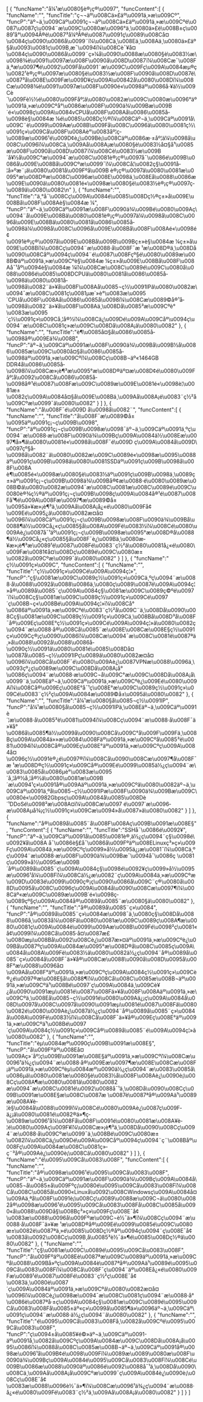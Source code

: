 [
	{
		"funcName":"å¼¹æ\u0080§è®¡ç®\u0097",
		"funcContent":[
			{
				"funcName":"",
				"funcTitle":"ç¬¬äº\u008Cä»£äº\u0091ä¸»æ\u009Cº",
				"funcP":"äº¬ä¸\u009Cäº\u0091ç¬¬äº\u008Cä»£äº\u0091ä¸»æ\u009Cºé\u0087\u0087ç\u0094¨æ\u009C\u0080æ\u0096°ä¸\u0080ä»£è\u008B±ç\u0089¹å°\u0094Â®è\u0087³å¼ºÂ®é\u0087\u0091ç\u0089\u008Cå¤\u0084ç\u0090\u0086å\u0099¨ï¼\u008Cä¸\u008Eä¸\u008Aä¸\u0080ä»£äº§å\u0093\u0081ç\u009B¸æ¯\u0094ï¼\u008Cè¯¥å¤\u0084ç\u0090\u0086å\u0099¨ç»¼å\u0090\u0088æ\u0080§è\u0083½æ\u0098¾è\u0091\u0097æ\u008F\u0090å\u008D\u0087ï¼\u008Cæ¯\u008Fä¸ªæ\u0097¶é\u0092\u009Få\u0091¨æ\u009C\u009Fç\u009A\u0084æµ®ç\u0082¹è®¡ç®\u0097æ\u0080§è\u0083½æ\u008F\u0090å\u008D\u0087è\u0087³å\u008E\u009Fæ\u009D¥ç\u009A\u00842å\u0080\u008Dï¼\u008Cæ\u0098¾è\u0091\u0097æ\u008F\u0090é«\u0098äº\u0086å·¥ä½\u009Cè´\u009Fè½½é\u0080\u009Fåº¦ã\u0080\u0082æ\u009C\u0080æ\u0096°äº\u0091ä¸»æ\u009Cºå°\u0086æ\u008F\u0090ä¾\u009Bæ\u009B´é«\u0098ç\u009A\u0084vCPUå\u008F\u008Aå\u0086\u0085å­\u0098è§\u0084æ ¼é\u0085\u008Dç½®ï¼\u008Cäº¬ä¸\u009Cäº\u0091å\u009C¨è\u0099\u009Aæ\u008B\u009Få\u008C\u0096ã\u0080\u0081ç½\u0091ç»\u009Cå\u008F\u008Aè°\u0083åº¦ç­\u0089æ\u0096¹é\u009D¢è¿\u009Bè¡\u008Cäº\u0086æ·±åº¦ä¼\u0098å\u008C\u0096ï¼\u008Cä¸\u009Aå\u008A¡æ\u0080§è\u0083½å¤§å¹\u0085æ\u008F\u0090å\u008D\u0087ï¼\u008Cè\u0083½æ\u009B´å¥½å\u009C°æ\u0094¯æ\u008C\u0081è®¡ç®\u0097å¯\u0086é\u009B\u0086å\u009E\u008Bå\u009Cºæ\u0099¯ï¼\u008Cå¦\u0082ç§\u0091å­¦å»ºæ¨¡ã\u0080\u0081å\u009Fºå\u009B è®¡ç®\u0097ã\u0080\u0081æ\u0095°æ\u008D®æ\u008C\u0096æ\u008E\u0098ä¸\u008Eå\u0088\u0086æ\u009E\u0090ã\u0080\u0081é«\u0098æ\u0080§è\u0083½è®¡ç®\u0097ç­\u0089ã\u0080\u0082\n"
			},
			{
				"funcName":"",
				"funcTitle":"ä¸°å¯\u008Cç\u009A\u0084é\u0085\u008Dç½®ç±»å\u009E\u008Bå\u008F\u008Aè§\u0084æ ¼",
				"funcP":"äº¬ä¸\u009Cäº\u0091æ\u008F\u0090ä¾\u009Bé\u0080\u009Aç\u0094¨å\u009E\u008Bã\u0080\u0081è®¡ç®\u0097ä¼\u0098å\u008C\u0096å\u009E\u008Bã\u0080\u0081å\u0086\u0085å­\u0098ä¼\u0098å\u008C\u0096å\u009E\u008Bå\u008F\u008Aé«\u0098é¢\u0091è®¡ç®\u0097å\u009E\u008Bå\u009B\u009Bç±»è§\u0084æ ¼ç±»å\u009E\u008Bï¼\u008Cç\u0094¨æ\u0088·å\u008F¯æ ¹æ\u008D®ä¸\u008Då\u0090\u008Cåº\u0094ç\u0094¨é\u0087\u008Fçº§é\u0080\u0089æ\u008B©äº\u0091ä¸»æ\u009Cºè§\u0084æ ¼ç±»å\u009E\u008Bå\u008F\u008Aå¯¹åº\u0094è§\u0084æ ¼ï¼\u008Cæ\u008C\u0089é\u009C\u0080å\u0088\u0086é\u0085\u008DCPUã\u0080\u0081å\u0086\u0085å­\u0098ã\u0080\u0081å­\u0098å\u0082¨ä»¥å\u008F\u008Aå\u0085¬ç½\u0091IPã\u0080\u0082æ\u0094¯æ\u008C\u0081ç\u0081µæ´»è°\u0083æ\u0095´CPUå\u008F\u008Aå\u0086\u0085å­\u0098ï¼\u008Cæ\u0089©å®¹å­\u0098å\u0082¨ä»¥å\u008F\u008Aä¸\u008Då\u0085³æ\u009Cºè°\u0083æ\u0095´ç½\u0091ç»\u009Cå¸¦å®½ï¼\u008Cä¿\u009Dé\u009A\u009Cåº\u0094ç\u0094¨æ\u008C\u0081ç»­æ\u009C\u008Då\u008A¡ã\u0080\u0082"
			},
			{
				"funcName":"",
				"funcTitle":"è¶\u0085å¤§å\u0086\u0085å­\u0098å®\u009Eä¾\u008B",
				"funcP":"äº¬ä¸\u009Cäº\u0091æ\u008F\u0090ä¾\u009Bå\u009B½å\u0086\u0085æ\u009C\u0080å¤§å\u0086\u0085å­\u0098äº\u0091ä¸»æ\u009Cºï¼\u008Cç\u008B¬äº«1464GB DDR4å\u0086\u0085å­\u0098ï¼\u008Cæ»¡è¶³æ\u0095°æ\u008D®äº¤æ\u008D¢é\u0080\u009Fåº¦å\u0092\u008Cå\u0086\u0085å­\u0098å®¹é\u0087\u008Fæ\u009C\u0089æ\u009E\u0081é«\u0098è¦\u0081æ±\u0082ç\u009A\u0084å¤§å\u009E\u008Bä¸\u009Aå\u008A¡é\u0083¨ç½²å\u009Cºæ\u0099¯ã\u0080\u0082"
			}
		]
	},
	{
		"funcName":"å\u008F¯é\u009D å­\u0098å\u0082¨",
		"funcContent":[
			{
				"funcName":"",
				"funcTitle":"å\u008F¯æ\u0089©å±\u0095äº\u0091ç¡¬ç\u009B\u0098",
				"funcP":"äº\u0091ç¡¬ç\u009B\u0098æ\u0098¯äº¬ä¸\u009Cäº\u0091ä¸ºç\u0094¨æ\u0088·æ\u008F\u0090ä¾\u009Bç\u009A\u0084ä½\u008Eæ\u0097¶å»¶ã\u0080\u0081é«\u0098å\u008F¯é\u009D ç\u009A\u0084å\u009D\u0097çº§å­\u0098å\u0082¨ã\u0080\u0082æ\u009C\u0089é«\u0098æ\u0095\u0088äº\u0091ç\u009B\u0098ã\u0080\u0081SSDäº\u0091ç\u009B\u0098å\u008F\u008A è¶\u0085é«\u0098æ\u0080§è\u0083½äº\u0091ç\u009B\u0098ä¸\u0089ç±»äº\u0091ç¡¬ç\u009B\u0098ä¾\u009Bå®¢æ\u0088·é\u0080\u0089æ\u008B©ã\u0080\u0082æ\u0094¯æ\u008C\u0081æ\u008C\u0089é\u009C\u0080è®¾ç½®äº\u0091ç¡¬ç\u009B\u0098ç\u009A\u0084å®¹é\u0087\u008Få¹¶é\u009A\u008Fæ\u0097¶æ\u0089©å±\u0095ä»¥æ»¡è¶³ä¸\u009Aå\u008A¡å¿«é\u0080\u009Få¢\u009Eé\u0095¿ã\u0080\u0082æ­¤å¤\u0096ï¼\u008Cäº\u0091ç¡¬ç\u009B\u0098æ\u008F\u0090ä¾\u009Bå\u0088¶ä½\u009Cå¿«ç\u0085§å\u008A\u009Fè\u0083½ï¼\u008Cé\u0080\u009Aè¿\u0087å¯¹äº\u0091ç¡¬ç\u009B\u0098æ\u0095°æ\u008D®å\u0088¶ä½\u009Cå¿«ç\u0085§å\u008F¯è¿\u009Bä¸\u0080æ­¥æ»¡è¶³æ\u0089¹é\u0087\u008Fé\u0083¨ç½²ã\u0080\u0081å¿«é\u0080\u009Fæ\u0081¢å¤\u008Dç­\u0089é\u009C\u0080æ±\u0082å\u009Cºæ\u0099¯ã\u0080\u0082"
			}
		]
	},
	{
		"funcName":" ç½\u0091ç»\u009C",
		"funcContent":[
			{
				"funcName":"",
				"funcTitle":"ç½\u0091ç»\u009Cé\u009A\u0094ç¦»",
				"funcP":"ç§\u0081æ\u009C\u0089ç½\u0091ç»\u009Cä¸ºç\u0094¨æ\u0088·å\u0088\u0092å\u0088\u0086ä¸\u0080ç\u0089\u0087é\u009A\u0094ç¦»å®\u0089å\u0085¨ç\u009A\u0084ç§\u0081æ\u009C\u0089ç©ºé\u0097´ï¼\u008Cç§\u0081æ\u009C\u0089ç½\u0091ç»\u009Cé\u0097´ç\u008B¬ç«\u008Bé\u009A\u0094ç¦»ï¼\u008Cå°\u0086äº\u0091ä¸»æ\u009Cºé\u0083¨ç½²å\u009C¨ä¸\u008Då\u0090\u008Cç§\u0081æ\u009C\u0089ç½\u0091ç»\u009Cä¸\u008Bå\u008D³å\u008F¯å®\u009Eç\u008E°ç½\u0091ç»\u009Cé\u009A\u0094ç¦»ã\u0080\u0082ç\u0094¨æ\u0088·å®\u008Cå\u0085¨æ\u008E\u008Cæ\u008E§ç½\u0091ç»\u009Cç®¡ç\u0090\u0086ï¼\u008Cæ\u0094¯æ\u008C\u0081è\u0087ªä¸»å\u0088\u0092å\u0088\u0086å­\u0090ç½\u0091ã\u0080\u0081é\u0085\u008Då¤\u0087å\u0085¬ç½\u0091IPç­\u0089ã\u0080\u0082æ­¤å¤\u0096ï¼\u008Cå\u008F¯é\u0080\u009Aè¿\u0087VPNæ\u0088\u0096ä¸\u0093çº¿ç­\u0089æ\u009C\u008Då\u008A¡å°\u0086ç\u0094¨æ\u0088·æ\u009C¬å\u009C°æ\u009C\u008Då\u008A¡å\u0099¨ä¸\u008Eäº¬ä¸\u009Cäº\u0091ä¸»æ\u009Cºè¿\u009Eé\u0080\u009Aï¼\u008Cå®\u009Eç\u008E°å¯¹ç\u008E°æ\u009C\u0089ç½\u0091ç»\u009Cé\u0083¨ç½²ç\u009A\u0084æ\u0089©å±\u0095ã\u0080\u0082"
			},
			{
				"funcName":"",
				"funcTitle":"å¼¹æ\u0080§å\u0085¬ç½\u0091IP",
				"funcP":"å¼¹æ\u0080§å\u0085¬ç½\u0091IPä¸\u008Eäº¬ä¸\u009Cäº\u0091è´¦æ\u0088·å\u0085³è\u0081\u0094ï¼\u008Cç\u0094¨æ\u0088·å\u008F¯ä»¥å°\u0086å\u0085¶ä½\u0099å\u0090\u008Cå\u009C°å\u009F\u009Fä¸\u008Bç\u009A\u0084ä»»æ\u0084\u008Fäº\u0091ä¸»æ\u009Cºå\u0085³è\u0081\u0094ï¼\u008Cå®\u009Eç\u008E°äº\u0091ä¸»æ\u009Cºç\u009A\u0084å¤\u0096ç½\u0091è®¿é\u0097®ï¼\u008Cå\u0090\u008Cæ\u0097¶å\u008F¯æ ¹æ\u008D®ç½\u0091ç»\u009Cå®\u009Eé\u0099\u0085ä½¿ç\u0094¨æ\u0083\u0085å\u0086µè°\u0083æ\u0095´å¸¦å®½å¸¦å®½ã\u0080\u0081æ\u009B´æ\u0094¹ç»\u0091å®\u009Aäº\u0091ä¸»æ\u009Cºã\u0080\u0082äº¬ä¸\u009Cäº\u0091ä¸ºå\u0085¬ç½\u0091IPæ\u008F\u0090ä¾\u009Bæ\u009C\u0080é«\u00982Gbpsç\u009A\u0084å\u0085\u008Dè´¹DDoSé\u0098²æ\u008A¤ï¼\u008Cæ\u0097 é\u0097´æ\u0096­æ\u008Aµå¾¡ç½\u0091ç»\u009Cæ\u0094»å\u0087»ã\u0080\u0082"
			}
		]
	},
	{
		"funcName":"å®\u0089å\u0085¨å\u008F\u008Aç\u009B\u0091æ\u008E§",
		"funcContent":[
			{
				"funcName":"",
				"funcTitle":"SSHå¯\u0086é\u0092¥",
				"funcP":"äº¬ä¸\u009Cäº\u0091å\u0085\u0081è®¸ä½¿ç\u0094¨ç§\u0098é\u0092¥å\u008A å¯\u0086è§£å¯\u0086å\u009Fºäº\u008ELinuxç³»ç»\u009Fç\u009A\u0084ä¸»æ\u009Cºç\u0099»å½\u0095ä¿¡æ\u0081¯ï¼\u008Cä¸ºç\u0094¨æ\u0088·æ\u008F\u0090ä¾\u009Bæ¯\u0094å¯\u0086ç \u0081ç\u0099»å½\u0095æ\u009B´å®\u0089å\u0085¨ç\u009A\u0084ç§\u0098é\u0092¥ç\u0099»å½\u0095æ\u0096¹å¼\u008Fï¼\u008Cä½¿æ\u0082¨ç\u009A\u0084ä¸»æ\u009Cºæ\u009D\u0083é\u0099\u0090ç®¡ç\u0090\u0086å\u009C¨ç®\u0080å\u008D\u0095å\u008C\u0096ç\u009A\u0084å\u0090\u008Cæ\u0097¶ï¼\u008Cäº«æ\u009C\u0089æ\u009B´é«\u0098ç­\u0089çº§ç\u009A\u0084å®\u0089å\u0085¨æ\u0080§ã\u0080\u0082"
			},
			{
				"funcName":"",
				"funcTitle":"å®\u0089å\u0085¨ç»\u0084",
				"funcP":"å®\u0089å\u0085¨ç»\u0084æ\u0098¯ä¸\u0080ç§\u008Då\u0088\u0086å¸\u0083å¼\u008Fã\u0080\u0081æ\u009C\u0089ç\u008A¶æ\u0080\u0081ç\u009A\u0084è\u0099\u009Aæ\u008B\u009Fé\u0098²ç\u0081«å¢\u0099ï¼\u008Cå\u0085·å¤\u0087æ£\u0080æµ\u008Bå\u0092\u008Cè¿\u0087æ»¤äº\u0091ä¸»æ\u009Cºè¿\u009Bå\u0087ºç\u009A\u0084æ\u0095°æ\u008D®å\u008C\u0085ç\u009A\u0084å\u008A\u009Fè\u0083½ã\u0080\u0082ä½¿ç\u0094¨å®\u0089å\u0085¨ç»\u0084å\u008F¯ä»¥å®\u008Cæ\u0088\u0090å\u008D\u0095å\u008F°æ\u0088\u0096å¤\u009Aå\u008F°äº\u0091ä¸»æ\u009Cºç\u009A\u0084ç½\u0091ç»\u009Cè®¿é\u0097®æ\u008E§å\u0088¶ï¼\u008Cå\u008C\u0085æ\u008B¬äº\u0091ä¸»æ\u009Cºä¹\u008Bé\u0097´ç\u009A\u0084ä¸\u009Cè¥¿å\u0090\u0091æµ\u0081é\u0087\u008Fä»¥å\u008F\u008Aäº\u0091ä¸»æ\u009Cºä¸\u008Eå\u0085¬ç½\u0091é\u0080\u009Aä¿¡ç\u009A\u0084å\u008D\u0097å\u008C\u0097å\u0090\u0091æµ\u0081é\u0087\u008Fã\u0080\u0082é\u0080\u009Aè¿\u0087ä½¿ç\u0094¨å®\u0089å\u0085¨ç»\u0084å\u008A\u009Fè\u0083½ï¼\u008Cå\u008F¯ä»¥å®\u009Eç\u008E°äº\u0091ä¸»æ\u009Cºä¹\u008Bé\u0097´ç\u009A\u0084ç½\u0091ç»\u009Cå®\u0089å\u0085¨é\u009A\u0094ç¦»ã\u0080\u0082"
			},
			{
				"funcName":"",
				"funcTitle":"èµ\u0084æº\u0090ç\u009B\u0091æ\u008E§",
				"funcP":"å\u009Fºäº\u008Eå¤\u009Aç»´åº¦ç\u009B\u0091æ\u008E§äº\u0091ä¸»æ\u009Cºï¼\u008Cæ\u0096¹ä¾¿ç\u0094¨æ\u0088·å®\u009Eæ\u0097¶æ\u008E\u008Cæ\u008F¡äº\u0091ä¸»æ\u009Cºèµ\u0084æº\u0090ä½¿ç\u0094¨æ\u0083\u0085å\u0086µã\u0080\u0081æ\u0080§è\u0083½å\u008F\u008Aè¿\u0090è¡\u008Cç\u008A¶æ\u0080\u0081ã\u0080\u0082 æ\u0094¯æ\u008C\u0081é\u0092\u0088å¯¹ä¸\u008Då\u0090\u008Cç\u009B\u0091æ\u008E§æ\u008C\u0087æ \u0087è\u0087ªå®\u009Aä¹\u0089æ\u008A¥è­¦è§\u0084å\u0088\u0099ï¼\u008Cé\u0080\u009Aè¿\u0087ç\u009F­ä¿¡ã\u0080\u0081é\u0082®ä»¶ç­\u0089æ\u0096¹å¼\u008Få\u008F\u0091é\u0080\u0081æ\u008A¥è­¦é\u0080\u009Aç\u009F¥ï¼\u008Cæ»¡è¶³ä¸\u008Då\u0090\u008Cç\u0094¨æ\u0088·å\u009Cºæ\u0099¯ä¸\u008Bé\u009C\u0080æ±\u0082ï¼\u008Cä¿\u009Dé\u009A\u009Cåº\u0094ç\u0094¨ç¨\u008Båº\u008Fç\u009A\u0084æ\u008C\u0081ç»­ç¨³å®\u009Aè¿\u0090è¡\u008Cã\u0080\u0082"
			}
		]
	},
	{
		"funcName":"é\u0095\u009Cå\u0083\u008F",
		"funcContent":[
			{
				"funcName":"",
				"funcTitle":"å®\u0098æ\u0096¹é\u0095\u009Cå\u0083\u008F",
				"funcP":"äº¬ä¸\u009Cäº\u0091æ\u008F\u0090ä¾\u009Bç\u009A\u0084å\u0085¬å\u0085±å\u009Fºç¡\u0080é\u0095\u009Cå\u0083\u008Fï¼\u008Cå\u008C\u0085å\u0090«Linuxå\u0092\u008CWindowsç\u009A\u0084å¤\u009Aä¸ªå\u008F\u0091è¡\u008Cç\u0089\u0088æ\u009C¬ã\u0080\u0082å®\u0098æ\u0096¹é\u0095\u009Cå\u0083\u008Få\u008C\u0085å\u0090«å\u0088\u009Då§\u008Bç³»ç»\u009Fç\u008E¯å¢\u0083æ\u0088\u0096å\u009Fºæ\u009C¬è½¯ä»¶ï¼\u008Cç\u0094¨æ\u0088·å\u008F¯ä»¥æ ¹æ\u008D®å®\u009Eé\u0099\u0085é\u009C\u0080æ±\u0082è\u0087ªä¸»é\u0085\u008Dç½®åº\u0094ç\u0094¨ç\u008E¯å¢\u0083å\u0092\u008Cç\u009B¸å\u0085³è½¯ä»¶é\u0085\u008Dç½®ã\u0080\u0082"
			},
			{
				"funcName":"",
				"funcTitle":"ç§\u0081æ\u009C\u0089é\u0095\u009Cå\u0083\u008F",
				"funcP":"å\u009Fºäº\u008Eè\u0087ªæ\u009C\u0089äº\u0091ä¸»æ\u009Cºå\u0088\u009Bå»ºç\u009A\u0084è\u0087ªå®\u009Aä¹\u0089é\u0095\u009Cå\u0083\u008Fï¼\u008Cå\u008F¯ç\u0094¨äº\u008Eå¿«é\u0080\u009Fæ\u0089¹é\u0087\u008Fé\u0083¨ç½²ç\u008E¯å¢\u0083ä¸\u0080è\u0087´ç\u009A\u0084äº\u0091ä¸»æ\u009Cºã\u0080\u0082æ­¤å¤\u0096ï¼\u008Cè¿\u0098æ\u0094¯æ\u008C\u0081ç\u0094¨æ\u0088·å°\u0086è\u0087ªå·±ç\u009A\u0084ç§\u0081æ\u009C\u0089é\u0095\u009Cå\u0083\u008Få\u0085±äº«ç»\u0099å\u0085¶ä»\u0096äº¬ä¸\u009Cäº\u0091ç\u0094¨æ\u0088·ä½¿ç\u0094¨ã\u0080\u0082"
			},
			{
				"funcName":"",
				"funcTitle":"é\u0095\u009Cå\u0083\u008Få¸\u0082å\u009Cºé\u0095\u009Cå\u0083\u008F",
				"funcP":"ç\u0094±å\u0085¥é©»äº¬ä¸\u009Cäº\u0091-äº\u0091å¸\u0082å\u009Cºç\u009A\u0084æ\u009C\u008Då\u008A¡å\u0095\u0086ï¼\u0088å\u008C\u0085æ\u008B¬äº¬ä¸\u009Cäº\u0091å®\u0098æ\u0096¹å\u009B¢é\u0098\u009Fï¼\u0089æ\u0089\u0080æ\u008F\u0090ä¾\u009Bç\u009A\u0084é\u0095\u009Cå\u0083\u008Fï¼\u008Cé\u009B\u0086æ\u0088\u0090äº\u0086é\u0092\u0088å¯¹ä¸\u008Då\u0090\u008Cä¸\u009Aå\u008A¡å\u009Cºæ\u0099¯ç\u009A\u0084è¿\u0090è¡\u008Cç\u008E¯å¢\u0083æ\u0088\u0096è½¯ä»¶ï¼\u008Cæ\u0096¹ä¾¿ç\u0094¨æ\u0088·å¿«é\u0080\u009Fé\u0083¨ç½²ä¸\u009Aå\u008A¡ã\u0080\u0082"
			}
		]
	}
]